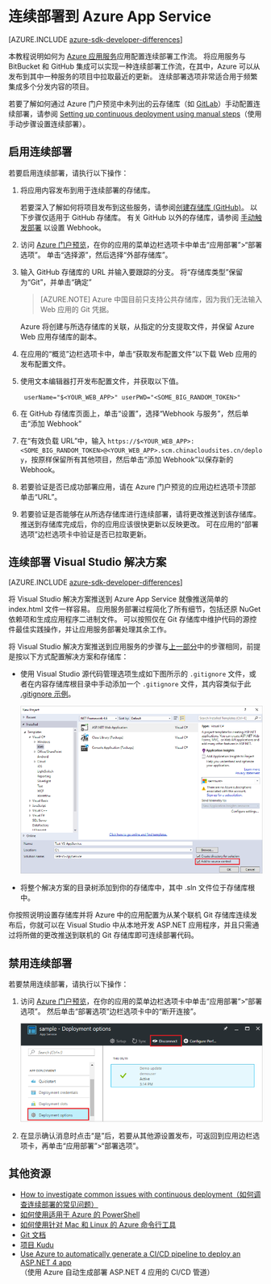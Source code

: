 <properties
    pageTitle="连续部署到 Azure App Service | Azure"
    description="了解如何实现连续部署到 Azure App Service。"
    services="app-service"
    documentationcenter=""
    author="dariagrigoriu"
    manager="erikre"
    editor="mollybos"
    translationtype="Human Translation" />
<tags
    ms.assetid="6adb5c84-6cf3-424e-a336-c554f23b4000"
    ms.service="app-service"
    ms.workload="na"
    ms.tgt_pltfrm="na"
    ms.devlang="na"
    ms.topic="article"
    ms.date="10/28/2016"
    wacn.date="04/24/2017"
    ms.author="dariagrigoriu"
    ms.sourcegitcommit="a114d832e9c5320e9a109c9020fcaa2f2fdd43a9"
    ms.openlocfilehash="1f53d356062251966107053a9aab341cbf0a5e4c"
    ms.lasthandoff="04/14/2017" />

# <a name="continuous-deployment-to-azure-app-service"></a>连续部署到 Azure App Service

[AZURE.INCLUDE [azure-sdk-developer-differences](../../includes/azure-sdk-developer-differences.md)]

本教程说明如何为 [Azure 应用服务]应用配置连续部署工作流。 将应用服务与 BitBucket 和 GitHub 集成可以实现一种连续部署工作流，在其中，Azure 可以从发布到其中一种服务的项目中拉取最近的更新。 连续部署选项非常适合用于频繁集成多个分发内容的项目。

若要了解如何通过 Azure 门户预览中未列出的云存储库（如 [GitLab](https://gitlab.com/)）手动配置连续部署，请参阅 [Setting up continuous deployment using manual steps](https://github.com/projectkudu/kudu/wiki/Continuous-deployment#setting-up-continuous-deployment-using-manual-steps)（使用手动步骤设置连续部署）。

## <a name="overview"></a>启用连续部署
若要启用连续部署，请执行以下操作：

1. 将应用内容发布到用于连续部署的存储库。  

    若要深入了解如何将项目发布到这些服务，请参阅[创建存储库 (GitHub)]。 以下步骤仅适用于 GitHub 存储库。 有关 GitHub 以外的存储库，请参阅 [手动触发部署](https://github.com/projectkudu/kudu/wiki/Manually-triggering-a-deployment) 以设置 Webhook。

2. 访问 [Azure 门户预览]，在你的应用的菜单边栏选项卡中单击“应用部署”>“部署选项”。 单击“选择源”，然后选择“外部存储库”。
2. 输入 GitHub 存储库的 URL 并输入要跟踪的分支。 将“存储库类型”保留为“Git”，并单击“确定”

    > [AZURE.NOTE]
    > Azure 中国目前只支持公共存储库，因为我们无法输入 Web 应用的 Git 凭据。

    Azure 将创建与所选存储库的关联，从指定的分支提取文件，并保留 Azure Web 应用存储库的副本。
3. 在应用的“概览”边栏选项卡中，单击“获取发布配置文件”以下载 Web 应用的发布配置文件。
4. 使用文本编辑器打开发布配置文件，并获取以下值。

        userName="$<YOUR_WEB_APP>" userPWD="<SOME_BIG_RANDOM_TOKEN>"

5. 在 GitHub 存储库页面上，单击“设置”，选择“Webhook 与服务”，然后单击“添加 Webhook”
6. 在“有效负载 URL”中，输入 `https://$<YOUR_WEB_APP>:<SOME_BIG_RANDOM_TOKEN>@<YOUR_WEB_APP>.scm.chinacloudsites.cn/deploy`，按原样保留所有其他项目，然后单击“添加 Webhook”以保存新的 Webhook。
5. 若要验证是否已成功部署应用，请在 Azure 门户预览的应用边栏选项卡顶部单击“URL”。
6. 若要验证是否能够在从所选存储库进行连续部署，请将更改推送到该存储库。 推送到存储库完成后，你的应用应该很快更新以反映更改。 可在应用的“部署选项”边栏选项卡中验证是否已拉取更新。

## <a name="VSsolution"></a>连续部署 Visual Studio 解决方案

[AZURE.INCLUDE [azure-sdk-developer-differences](../../includes/azure-visual-studio-login-guide.md)]

将 Visual Studio 解决方案推送到 Azure App Service 就像推送简单的 index.html 文件一样容易。 应用服务部署过程简化了所有细节，包括还原 NuGet 依赖项和生成应用程序二进制文件。 可以按照仅在 Git 存储库中维护代码的源控件最佳实践操作，并让应用服务部署处理其余工作。

将 Visual Studio 解决方案推送到应用服务的步骤与[上一部分](#overview)中的步骤相同，前提是按以下方式配置解决方案和存储库：

* 使用 Visual Studio 源代码管理选项生成如下图所示的 `.gitignore` 文件，或者在内容存储库根目录中手动添加一个 `.gitignore` 文件，其内容类似于此 [.gitignore 示例](https://github.com/github/gitignore/blob/master/VisualStudio.gitignore)。

    ![](./media/app-service-continuous-deployment/VS_source_control.png)
* 将整个解决方案的目录树添加到你的存储库中，其中 .sln 文件位于存储库根中。

你按照说明设置存储库并将 Azure 中的应用配置为从某个联机 Git 存储库连续发布后，你就可以在 Visual Studio 中从本地开发 ASP.NET 应用程序，并且只需通过将所做的更改推送到联机的 Git 存储库即可连续部署代码。

## <a name="disableCD"></a>禁用连续部署
若要禁用连续部署，请执行以下操作：

1. 访问 [Azure 门户预览]，在你的应用的菜单边栏选项卡中单击“应用部署”>“部署选项”。 然后单击“部署选项”边栏选项卡中的“断开连接”。

    ![](./media/app-service-continuous-deployment/cd_disconnect.png)
2. 在显示确认消息时点击“是”后，若要从其他源设置发布，可返回到应用边栏选项卡，再单击“应用部署”>“部署选项”。

## <a name="additional-resources"></a>其他资源
* [How to investigate common issues with continuous deployment（如何调查连续部署的常见问题）](https://github.com/projectkudu/kudu/wiki/Investigating-continuous-deployment)
* [如何使用适用于 Azure 的 PowerShell]
* [如何使用针对 Mac 和 Linux 的 Azure 命令行工具]
* [Git 文档]
* [项目 Kudu](https://github.com/projectkudu/kudu/wiki)
* [Use Azure to automatically generate a CI/CD pipeline to deploy an ASP.NET 4 app](https://www.visualstudio.com/docs/build/get-started/aspnet-4-ci-cd-azure-automatic)（使用 Azure 自动生成部署 ASP.NET 4 应用的 CI/CD 管道）

[Azure 应用服务]: /documentation/articles/app-service-changes-existing-services/
[Azure 门户预览]: https://portal.azure.cn
[VSTS Portal]: https://www.visualstudio.com/products/visual-studio-team-services-vs.aspx
[Installing Git]: http://git-scm.com/book/zh/v2/%E8%B5%B7%E6%AD%A5-%E5%AE%89%E8%A3%85-Git
[如何使用适用于 Azure 的 PowerShell]: https://docs.microsoft.com/zh-cn/powershell/azureps-cmdlets-docs
[如何使用针对 Mac 和 Linux 的 Azure 命令行工具]: /documentation/articles/cli-install-nodejs/
[Git 文档]: http://git-scm.com/documentation

[创建存储库 (GitHub)]: https://help.github.com/articles/create-a-repo
[创建存储库 (BitBucket)]: https://confluence.atlassian.com/display/BITBUCKET/Create+an+Account+and+a+Git+Repo
[VSTS 入门]: https://www.visualstudio.com/docs/vsts-tfs-overview
[Continuous delivery to Azure using Visual Studio Team Services]: /documentation/articles/cloud-services-continuous-delivery-use-vso/
<!--Update_Description: change steps to Azure portal preview-->